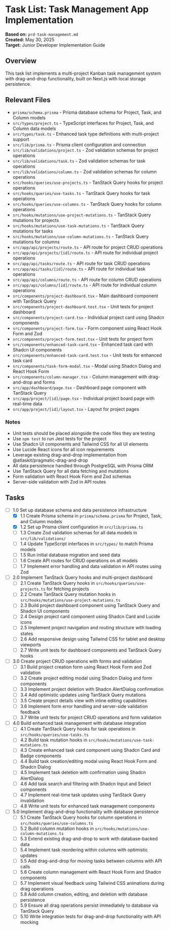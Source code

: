 # Task List: Task Management App Implementation

**Based on:** `prd-task-management.md`  
**Created:** May 30, 2025  
**Target:** Junior Developer Implementation Guide

## Overview

This task list implements a multi-project Kanban task management system with drag-and-drop functionality, built on Next.js with local storage persistence.

## Relevant Files

- `prisma/schema.prisma` - Prisma database schema for Project, Task, and Column models
- `src/types/project.ts` - TypeScript interfaces for Project, Task, and Column data models
- `src/types/task.ts` - Enhanced task type definitions with multi-project support
- `src/lib/prisma.ts` - Prisma client configuration and connection
- `src/lib/validations/project.ts` - Zod validation schemas for project operations
- `src/lib/validations/task.ts` - Zod validation schemas for task operations
- `src/lib/validations/column.ts` - Zod validation schemas for column operations
- `src/hooks/queries/use-projects.ts` - TanStack Query hooks for project operations
- `src/hooks/queries/use-tasks.ts` - TanStack Query hooks for task operations
- `src/hooks/queries/use-columns.ts` - TanStack Query hooks for column operations
- `src/hooks/mutations/use-project-mutations.ts` - TanStack Query mutations for projects
- `src/hooks/mutations/use-task-mutations.ts` - TanStack Query mutations for tasks
- `src/hooks/mutations/use-column-mutations.ts` - TanStack Query mutations for columns
- `src/app/api/projects/route.ts` - API route for project CRUD operations
- `src/app/api/projects/[id]/route.ts` - API route for individual project operations
- `src/app/api/tasks/route.ts` - API route for task CRUD operations
- `src/app/api/tasks/[id]/route.ts` - API route for individual task operations
- `src/app/api/columns/route.ts` - API route for column CRUD operations
- `src/app/api/columns/[id]/route.ts` - API route for individual column operations
- `src/components/project-dashboard.tsx` - Main dashboard component with TanStack Query
- `src/components/project-dashboard.test.tsx` - Unit tests for project dashboard
- `src/components/project-card.tsx` - Individual project card using Shadcn components
- `src/components/project-form.tsx` - Form component using React Hook Form and Zod
- `src/components/project-form.test.tsx` - Unit tests for project form
- `src/components/enhanced-task-card.tsx` - Enhanced task card with Shadcn UI components
- `src/components/enhanced-task-card.test.tsx` - Unit tests for enhanced task card
- `src/components/task-form-modal.tsx` - Modal using Shadcn Dialog and React Hook Form
- `src/components/column-manager.tsx` - Column management with drag-and-drop and forms
- `src/app/dashboard/page.tsx` - Dashboard page component with TanStack Query
- `src/app/project/[id]/page.tsx` - Individual project board page with real-time data
- `src/app/project/[id]/layout.tsx` - Layout for project pages

### Notes

- Unit tests should be placed alongside the code files they are testing
- Use `npm test` to run Jest tests for the project
- Use Shadcn UI components and Tailwind CSS for all UI elements
- Use Lucide React icons for all icon requirements
- Leverage existing drag-and-drop implementation from @atlaskit/pragmatic-drag-and-drop
- All data persistence handled through PostgreSQL with Prisma ORM
- Use TanStack Query for all data fetching and mutations
- Form validation with React Hook Form and Zod schemas
- Server-side validation with Zod in API routes

## Tasks

- [ ] 1.0 Set up database schema and data persistence infrastructure
  - [x] 1.1 Create Prisma schema in `prisma/schema.prisma` for Project, Task, and Column models
  - [x] 1.2 Set up Prisma client configuration in `src/lib/prisma.ts`
  - [ ] 1.3 Create Zod validation schemas for all data models in `src/lib/validations/`
  - [ ] 1.4 Update TypeScript interfaces in `src/types/` to match Prisma models
  - [ ] 1.5 Run initial database migration and seed data
  - [ ] 1.6 Create API routes for CRUD operations on all models
  - [ ] 1.7 Implement error handling and data validation in API routes using Zod

- [ ] 2.0 Implement TanStack Query hooks and multi-project dashboard
  - [ ] 2.1 Create TanStack Query hooks in `src/hooks/queries/use-projects.ts` for fetching projects
  - [ ] 2.2 Create TanStack Query mutation hooks in `src/hooks/mutations/use-project-mutations.ts`
  - [ ] 2.3 Build project dashboard component using TanStack Query and Shadcn UI components
  - [ ] 2.4 Design project card component using Shadcn Card and Lucide icons
  - [ ] 2.5 Implement project navigation and routing structure with loading states
  - [ ] 2.6 Add responsive design using Tailwind CSS for tablet and desktop viewports
  - [ ] 2.7 Write unit tests for dashboard components and TanStack Query hooks

- [ ] 3.0 Create project CRUD operations with forms and validation
  - [ ] 3.1 Build project creation form using React Hook Form and Zod validation
  - [ ] 3.2 Create project editing modal using Shadcn Dialog and form components
  - [ ] 3.3 Implement project deletion with Shadcn AlertDialog confirmation
  - [ ] 3.4 Add optimistic updates using TanStack Query mutations
  - [ ] 3.5 Create project details view with inline editing capabilities
  - [ ] 3.6 Implement form error handling and server-side validation feedback
  - [ ] 3.7 Write unit tests for project CRUD operations and form validation

- [ ] 4.0 Build enhanced task management with database integration
  - [ ] 4.1 Create TanStack Query hooks for task operations in `src/hooks/queries/use-tasks.ts`
  - [ ] 4.2 Build task mutation hooks in `src/hooks/mutations/use-task-mutations.ts`
  - [ ] 4.3 Create enhanced task card component using Shadcn Card and Badge components
  - [ ] 4.4 Build task creation/editing modal using React Hook Form and Shadcn Dialog
  - [ ] 4.5 Implement task deletion with confirmation using Shadcn AlertDialog
  - [ ] 4.6 Add task search and filtering with Shadcn Input and Select components
  - [ ] 4.7 Implement real-time task updates using TanStack Query invalidation
  - [ ] 4.8 Write unit tests for enhanced task management components

- [ ] 5.0 Implement drag-and-drop functionality with database persistence
  - [ ] 5.1 Create TanStack Query hooks for column operations in `src/hooks/queries/use-columns.ts`
  - [ ] 5.2 Build column mutation hooks in `src/hooks/mutations/use-column-mutations.ts`
  - [ ] 5.3 Extend existing drag-and-drop to work with database-backed data
  - [ ] 5.4 Implement task reordering within columns with optimistic updates
  - [ ] 5.5 Add drag-and-drop for moving tasks between columns with API calls
  - [ ] 5.6 Create column management with React Hook Form and Shadcn components
  - [ ] 5.7 Implement visual feedback using Tailwind CSS animations during drag operations
  - [ ] 5.8 Add column creation, editing, and deletion with database persistence
  - [ ] 5.9 Ensure all drag operations persist immediately to database via TanStack Query
  - [ ] 5.10 Write integration tests for drag-and-drop functionality with API mocking

